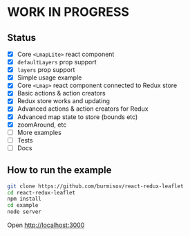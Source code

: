 WORK IN PROGRESS
================

Status
------

- [x] Core `<LmapLite>` react component
- [x] `defaultLayers` prop support
- [x] `layers` prop support
- [x] Simple usage example
- [x] Core `<Lmap>` react component connected to Redux store
- [x] Basic actions & action creators
- [x] Redux store works and updating
- [x] Advanced actions & action creators for Redux
- [x] Advanced map state to store (bounds etc)
- [x] zoomAround, etc
- [ ] More examples
- [ ] Tests
- [ ] Docs

How to run the example
----------------------

```sh
git clone https://github.com/burmisov/react-redux-leaflet
cd react-redux-leaflet
npm install
cd example
node server
```

Open [http://localhost:3000](http://localhost:3000)
